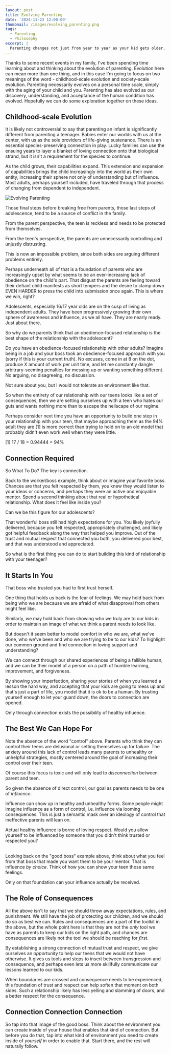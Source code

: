 ```yaml
---
layout: post
title: Evolving Parenting
date: '2024-11-23 12:00:00'
thumbnail: /images/evolving_parenting.png
tags:
  - Parenting
  - Philosophy
excerpt: |
  Parenting changes not just from year to year as your kid gets older, but societally we understand more as time passes. It's time to evolve!
---
```


Thanks to some recent events in my family, I've been spending time learning about and thinking about the evolution of parenting. Evolution here can mean more than one thing, and in this case I'm going to focus on two meanings of the word - childhood-scale evolution and society-scale evolution. Parenting necessarily evolves on a personal time scale, simply with the aging of your child and you. Parenting has also evolved as our discovery, understanding, and acceptance of the human condition has evolved. Hopefully we can do some exploration together on these ideas.


## Childhood-scale Evolution

It is likely not controversial to say that parenting an infant is significantly different from parenting a teenager. Babies enter our worlds with us at the center, with us as the sole providers of life-giving sustenance. There is an essential species-preserving connection in play. Lucky families can use the ensuing years to layer a blanket of loving connection onto that biological strand, but it isn't a requirement for the species to continue.

As the child grows, their capabilities expand. This extension and expansion of capabilities brings the child increasingly into the world as their own entity, increasing their sphere not only of understanding but of influence. Most adults, perhaps yourself included, have traveled through that process of changing from dependent to independent.

![Evolving Parenting](/images/evolving_parenting.png)

Those final steps before breaking free from parents, those last steps of adolescence, tend to be a source of conflict in the family.

From the parent perspective, the teen is reckless and needs to be protected from themselves.

From the teen's perspective, the parents are unnecessarily controlling and unjustly distrusting.

This is now an impossible problem, since both sides are arguing different problems entirely.

Perhaps underneath all of that is a foundation of parents who are increasingly upset by what seems to be an ever-increasing lack of obedience on the child's part. That disgust the parents are feeling toward their defiant child manifests as short tempers and the desire to clamp down EVEN HARDER to press the child into submission once again. This is where we win, right?

Adolescents, especially 16/17 year olds are on the cusp of living as independent adults. They have been progressively growing their own sphere of awareness and influence, as we all have. They are nearly ready. Just about there.

So why do we parents think that an obedience-focused relationship is the best shape of the relationship with the adolescent?

Do you have an obedience-focused relationship with other adults? Imagine being in a job and your boss took an obedience-focused approach with you (sorry if this is your current truth). No excuses, come in at 8 on the dot, produce X amount of work per unit time, and let me constantly dangle arbitrary-seeming penalties for messing up or wanting something different. No arguing, no disagreeing, no discussion.

Not sure about you, but I would not tolerate an environment like that.

So when the entirety of our relationship with our teens looks like a set of consequences, then we are setting ourselves up with a teen who hates our guts and wants nothing more than to escape the hellscape of our regime.

Perhaps consider next time you have an opportunity to build one step in your relationship with your teen, that maybe approaching them as the 94% adult they are [1] is more correct than trying to hold on to an old model that probably didn't even work well when they were little.

[1] 17 / 18 = 0.94444 = 94%


## Connection Required

So What To Do? The key is connection.

Back to the worker/boss example, think about or imagine your favorite boss. Chances are that you felt respected by them, you knew they would listen to your ideas or concerns, and perhaps they were an active and enjoyable mentor. Spend a second thinking about that real or hypothetical relationship. What does it feel like inside you?

Can we be this figure for our adolescents?

That wonderful boss still had high expectations for you. You likely joyfully delivered, because you felt respected, appropriately challenged, and likely got helpful feedback along the way that helped you improve. Out of the trust and mutual respect that connected you both, you delivered your best, and that was understood and appreciated.

So what is the first thing you can do to start building this kind of relationship with your teenager?


## It Starts In You

That boss who trusted you had to first trust herself.

One thing that holds us back is the fear of feelings. We may hold back from being who we are because we are afraid of what disapproval from others might feel like.

Similarly, we may hold back from showing who we truly are to our kids in order to maintain an image of what we think a parent needs to look like.

But doesn't it seem better to model comfort in who we are, what we've done, who we've been and who we are trying to be to our kids? To highlight our common ground and find connection in loving support and understanding?

We can connect through our shared experiences of being a fallible human, and we can be their model of a person on a path of humble learning, improvement, and forgiveness.

By showing your imperfection, sharing your stories of when you learned a lesson the hard way, and accepting that your kids are going to mess up and that's just a part of life, you model that it is ok to be a human. By trusting yourself enough to let your guard down, the doors to connection are opened.

Only through connection exists the possibility of healthy influence.


## The Best We Can Hope For

Note the absence of the word "control" above. Parents who think they can control their teens are delusional or setting themselves up for failure. The anxiety around this lack of control leads many parents to unhealthy or unhelpful strategies, mostly centered around the goal of increasing their control over their teen.

Of course this focus is toxic and will only lead to *disconnection* between parent and teen.

So given the absence of direct control, our goal as parents needs to be one of *influence*.

Influence can show up in healthy and unhealthy forms. Some people might imagine influence as a form of control, i.e. influence via looming consequences. This is just a semantic mask over an ideology of control that ineffective parents will lean on.

Actual healthy influence is borne of loving respect. Would you allow yourself to be influenced by someone that you didn't think trusted or respected you?

 \
Looking back on the "good boss" example above, think about what you feel from that boss that made you want them to be your mentor. That is influence *by choice*. Think of how you can show your teen those same feelings.

Only on that foundation can your influence actually be received.


## The Role of Consequences

All the above isn't to say that we should throw away expectations, rules, and punishment. We still have the job of protecting our children, and we should do so as best we can. Rules and consequences are a part of the toolkit in the above, but the whole point here is that they are not the *only* tool we have as parents to keep our kids on the right path, and chances are consequences are likely not the tool we should be reaching for *first*.

By establishing a strong connection of mutual trust and respect, we give ourselves an *opportunity* to help our teens that we would not have otherwise. It gives us tools and steps to insert between transgression and consequence, and perhaps even lets us more skillfully communicate our lessons learned to our kids.

When boundaries are crossed and consequence needs to be experienced, this foundation of trust and respect can help soften that moment on both sides. Such a relationship likely has less yelling and slamming of doors, and a better respect for the consequence.


## Connection Connection Connection

So tap into that image of the good boss. Think about the environment you can create inside of your house that enables that kind of connection. But before you do that, tap into what kind of environment you need to create inside of *yourself* in order to enable that. Start there, and the rest will naturally follow.


